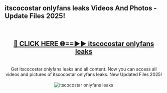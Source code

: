 <h2>itscocostar onlyfans leaks Videos And Photos - Update Files 2025!</h2>
<br>
<div align="center">
<h2><a href="https://top-ai-tools.click/QrbHav" rel="nofollow">🔴 CLICK HERE 🌐==►► itscocostar onlyfans leaks</a></h2>
<br>
Get itscocostar onlyfans leaks and all content. Now you can access all videos and pictures of itscocostar onlyfans leaks. New Updated Files 2025!
<br>
<br>
<a href="https://top-ai-tools.click/QrbHav" rel="nofollow" data-target="animated-image.originalLink"><img src="https://i.ibb.co.com/WyWwxjT/player-gif2.gif" alt="itscocostar onlyfans leaks" style="max-width: 100%; display: inline-block;" data-target="animated-image.originalImage"></a>
</div>
<br>
